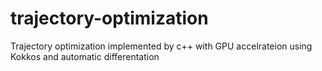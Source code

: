 # trajectory-optimization
Trajectory optimization implemented by c++ with GPU accelrateion using Kokkos and automatic differentation
